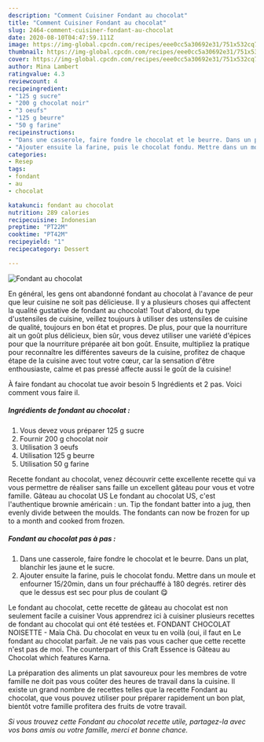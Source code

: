 ```yaml
---
description: "Comment Cuisiner Fondant au chocolat"
title: "Comment Cuisiner Fondant au chocolat"
slug: 2464-comment-cuisiner-fondant-au-chocolat
date: 2020-08-10T04:47:59.111Z
image: https://img-global.cpcdn.com/recipes/eee0cc5a30692e31/751x532cq70/fondant-au-chocolat-photo-principale-de-la-recette.jpg
thumbnail: https://img-global.cpcdn.com/recipes/eee0cc5a30692e31/751x532cq70/fondant-au-chocolat-photo-principale-de-la-recette.jpg
cover: https://img-global.cpcdn.com/recipes/eee0cc5a30692e31/751x532cq70/fondant-au-chocolat-photo-principale-de-la-recette.jpg
author: Mina Lambert
ratingvalue: 4.3
reviewcount: 4
recipeingredient:
- "125 g sucre"
- "200 g chocolat noir"
- "3 oeufs"
- "125 g beurre"
- "50 g farine"
recipeinstructions:
- "Dans une casserole, faire fondre le chocolat et le beurre. Dans un plat, blanchir les jaune et le sucre."
- "Ajouter ensuite la farine, puis le chocolat fondu. Mettre dans un moule et enfourner 15/20min, dans un four préchauffé à 180 degrés. retirer dès que le dessus est sec pour plus de coulant 😋"
categories:
- Resep
tags:
- fondant
- au
- chocolat

katakunci: fondant au chocolat 
nutrition: 289 calories
recipecuisine: Indonesian
preptime: "PT22M"
cooktime: "PT42M"
recipeyield: "1"
recipecategory: Dessert

---
```



![Fondant au chocolat](https://img-global.cpcdn.com/recipes/eee0cc5a30692e31/751x532cq70/fondant-au-chocolat-photo-principale-de-la-recette.jpg)

En général, les gens ont abandonné fondant au chocolat à l'avance de peur que leur cuisine ne soit pas délicieuse. Il y a plusieurs choses qui affectent la qualité gustative de fondant au chocolat! Tout d'abord, du type d'ustensiles de cuisine, veillez toujours à utiliser des ustensiles de cuisine de qualité, toujours en bon état et propres. De plus, pour que la nourriture ait un goût plus délicieux, bien sûr, vous devez utiliser une variété d'épices pour que la nourriture préparée ait bon goût. Ensuite, multipliez la pratique pour reconnaître les différentes saveurs de la cuisine, profitez de chaque étape de la cuisine avec tout votre cœur, car la sensation d'être enthousiaste, calme et pas pressé affecte aussi le goût de la cuisine!

<!--inarticleads1-->

À faire fondant au chocolat tue avoir besoin 5 Ingrédients et 2 pas. Voici comment vous faire il.

##### Ingrédients de fondant au chocolat :

1. Vous devez vous préparer 125 g sucre
1. Fournir 200 g chocolat noir
1. Utilisation 3 oeufs
1. Utilisation 125 g beurre
1. Utilisation 50 g farine


Recette fondant au chocolat, venez découvrir cette excellente recette qui va vous permettre de réaliser sans faille un excellent gâteau pour vous et votre famille. Gâteau au chocolat US Le fondant au chocolat US, c&#39;est l&#39;authentique brownie américain : un. Tip the fondant batter into a jug, then evenly divide between the moulds. The fondants can now be frozen for up to a month and cooked from frozen. 

<!--inarticleads2-->

##### Fondant au chocolat pas à pas :

1. Dans une casserole, faire fondre le chocolat et le beurre. Dans un plat, blanchir les jaune et le sucre.
1. Ajouter ensuite la farine, puis le chocolat fondu. Mettre dans un moule et enfourner 15/20min, dans un four préchauffé à 180 degrés. retirer dès que le dessus est sec pour plus de coulant 😋


Le fondant au chocolat, cette recette de gâteau au chocolat est non seulement facile a cuisiner Vous apprendrez ici à cuisiner plusieurs recettes de fondant au chocolat qui ont été testées et. FONDANT CHOCOLAT NOISETTE - Maïa Chä. Du chocolat en veux tu en voilà (oui, il faut en Le fondant au chocolat parfait. Je ne vais pas vous cacher que cette recette n&#39;est pas de moi. The counterpart of this Craft Essence is Gâteau au Chocolat which features Karna. 

<!--inarticleads1-->

<p>
La préparation des aliments un plat savoureux pour les membres de votre famille ne doit pas vous coûter des heures de travail dans la cuisine. Il existe un grand nombre de recettes telles que la recette Fondant au chocolat, que vous pouvez utiliser pour préparer rapidement un bon plat, bientôt votre famille profitera des fruits de votre travail.
</p>

<p>
<i>Si vous trouvez cette Fondant au chocolat recette utile, partagez-la avec vos bons amis ou votre famille, merci et bonne chance.</i>
</p>
